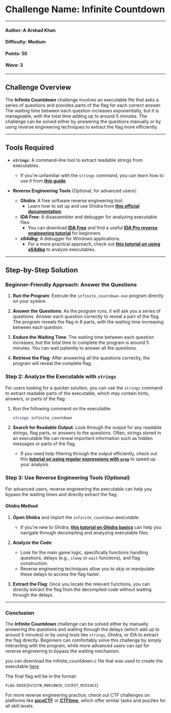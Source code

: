 # Challenge Name: **Infinite Countdown**

---

#### Author: A Arshad Khan

#### Difficulty: Medium

#### Points: 50

#### Wave: 3

---

## Challenge Overview

The **Infinite Countdown** challenge involves an executable file that asks a series of questions and provides parts of the flag for each correct answer. The waiting time between each question increases exponentially, but it is manageable, with the total time adding up to around 5 minutes. The challenge can be solved either by answering the questions manually or by using reverse engineering techniques to extract the flag more efficiently.

---

## Tools Required

- **`strings`**: A command-line tool to extract readable strings from executables.  
  - If you're unfamiliar with the `strings` command, you can learn how to use it from **[this guide](https://ioflood.com/blog/strings-linux-command/#:~:text=The%20'strings'%20command%20in%20Linux%20is%20used%20to%20extract%20readable,bin%20.&text=In%20this%20example%2C%20we've,a%20binary%20file%20named%20'myfile.)**.
  
- **Reverse Engineering Tools** (Optional, for advanced users):
  - **Ghidra**: A free software reverse engineering tool.
    - Learn how to set up and use Ghidra from **[this official documentation](https://ghidra-sre.org/)**.
  - **IDA Free**: A disassembler and debugger for analyzing executable files.
    - You can download **[IDA Free](https://hex-rays.com/ida-free/)** and find a useful **[IDA Pro reverse engineering tutorial](https://www.youtube.com/watch?v=N_3AGB9Vf9E)** for beginners.
  - **x64dbg**: A debugger for Windows applications.
    - For a more practical approach, check out **[this tutorial on using x64dbg](https://www.varonis.com/blog/how-to-use-x64dbg)** to analyze executables.

---

## Step-by-Step Solution

### Beginner-Friendly Approach: Answer the Questions

1. **Run the Program**: Execute the `infinite_countdown.exe` program directly on your system.

2. **Answer the Questions**: As the program runs, it will ask you a series of questions. Answer each question correctly to reveal a part of the flag. The program reveals the flag in 6 parts, with the waiting time increasing between each question.

3. **Endure the Waiting Time**: The waiting time between each question increases, but the total time to complete the program is around 5 minutes. You can wait patiently to answer all the questions.

4. **Retrieve the Flag**: After answering all the questions correctly, the program will reveal the complete flag.

### Step 2: Analyze the Executable with `strings`

For users looking for a quicker solution, you can use the `strings` command to extract readable parts of the executable, which may contain hints, answers, or parts of the flag:

1. Run the following command on the executable:

   ```bash
   strings infinite_countdown
   ```

2. **Search for Readable Output**: Look through the output for any readable strings, flag parts, or answers to the questions. Often, strings stored in an executable file can reveal important information such as hidden messages or parts of the flag.

   - If you need help filtering through the output efficiently, check out this **[tutorial on using regular expressions with `grep`](https://linuxize.com/post/regular-expressions-in-grep/)** to speed up your analysis.

### Step 3: Use Reverse Engineering Tools (Optional)

For advanced users, reverse engineering the executable can help you bypass the waiting times and directly extract the flag.

#### Ghidra Method

1. **Open Ghidra** and import the `infinite_countdown` executable.  
   - If you're new to Ghidra, **[this tutorial on Ghidra basics](https://www.varonis.com/blog/how-to-use-ghidra)** can help you navigate through decompiling and analyzing executable files.

2. **Analyze the Code**:
   - Look for the main game logic, specifically functions handling questions, delays (e.g., `sleep` or `wait` functions), and flag construction.
   - Reverse engineering techniques allow you to skip or manipulate these delays to access the flag faster.

3. **Extract the Flag**: Once you locate the relevant functions, you can directly extract the flag from the decompiled code without waiting through the delays.

---

### Conclusion

The **Infinite Countdown** challenge can be solved either by manually answering the questions and waiting through the delays (which add up to around 5 minutes) or by using tools like `strings`, Ghidra, or IDA to extract the flag directly. Beginners can comfortably solve this challenge by simply interacting with the program, while more advanced users can opt for reverse engineering to bypass the waiting mechanism.

you can download the infinite_countdown.c file that was used to create the executable [here](/WR!T3-U9's/Solution-Files/Infinite-Countdown/infinite_countdown.c)

The final flag will be in the format:

```text
FLAG-RAID{EV31YN_M4R10W35_53CR3T_M3S54G3}
```

For more reverse engineering practice, check out CTF challenges on platforms like **[picoCTF](https://play.picoctf.org/)** or **[CTFtime](https://ctftime.org/)**, which offer similar tasks and puzzles for all skill levels.
